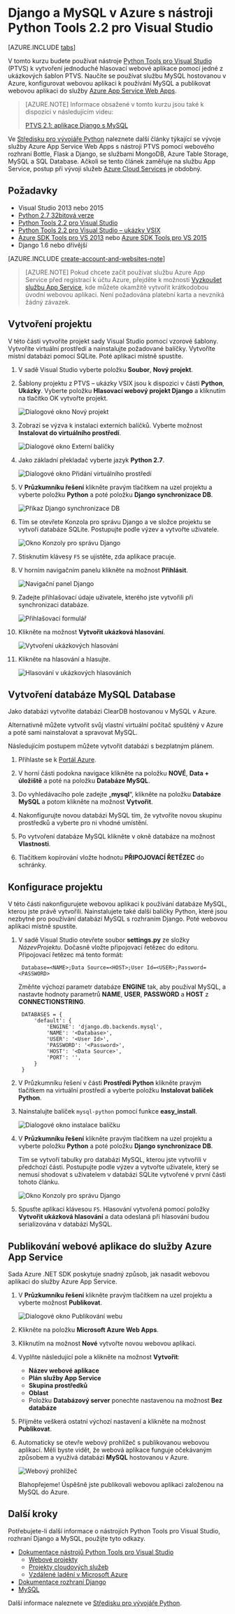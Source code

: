 <properties 
    pageTitle="Django a MySQL v Azure s nástroji Python Tools 2.2 pro Visual Studio" 
    description="Naučte se používat nástroje Python Tools pro Visual Studio k vytvoření webové aplikace Django, která ukládá data do instance databáze MySQL, a k nasazení této aplikace do webové aplikace služby Azure App Service Web Apps." 
    services="app-service\web" 
    documentationCenter="python" 
    authors="huguesv" 
    manager="wpickett" 
    editor=""/>

<tags 
    ms.service="app-service-web" 
    ms.workload="web" 
    ms.tgt_pltfrm="na" 
    ms.devlang="python"
    ms.topic="get-started-article" 
    ms.date="06/01/2016"
    ms.author="huvalo"/>

# Django a MySQL v Azure s nástroji Python Tools 2.2 pro Visual Studio 

[AZURE.INCLUDE [tabs](../../includes/app-service-web-get-started-nav-tabs.md)]

V tomto kurzu budete používat nástroje [Python Tools pro Visual Studio] (PTVS) k vytvoření jednoduché hlasovací webové aplikace pomocí jedné z ukázkových šablon PTVS. Naučíte se používat službu MySQL hostovanou v Azure, konfigurovat webovou aplikaci k používání MySQL a publikovat webovou aplikaci do služby [Azure App Service Web Apps](http://go.microsoft.com/fwlink/?LinkId=529714).

> [AZURE.NOTE] Informace obsažené v tomto kurzu jsou také k dispozici v následujícím videu:
> 
> [PTVS 2.1: aplikace Django s MySQL][video]

Ve [Středisku pro vývojáře Python] naleznete další články týkající se vývoje služby Azure App Service Web Apps s nástroji PTVS pomocí webového rozhraní Bottle, Flask a Django, se službami MongoDB, Azure Table Storage, MySQL a SQL Database. Ačkoli se tento článek zaměřuje na službu App Service, postup při vývoji služeb [Azure Cloud Services] je obdobný.

## Požadavky

 - Visual Studio 2013 nebo 2015
 - [Python 2.7 32bitová verze]
 - [Python Tools 2.2 pro Visual Studio]
 - [Python Tools 2.2 pro Visual Studio – ukázky VSIX]
 - [Azure SDK Tools pro VS 2013] nebo [Azure SDK Tools pro VS 2015]
 - Django 1.6 nebo dřívější

[AZURE.INCLUDE [create-account-and-websites-note](../../includes/create-account-and-websites-note.md)]

<!-- This note should not render as part of the the previous include. -->

> [AZURE.NOTE] Pokud chcete začít používat službu Azure App Service před registrací k účtu Azure, přejděte k možnosti [Vyzkoušet službu App Service](http://go.microsoft.com/fwlink/?LinkId=523751), kde můžete okamžitě vytvořit krátkodobou úvodní webovou aplikaci. Není požadována platební karta a nevzniká žádný závazek.

## Vytvoření projektu

V této části vytvoříte projekt sady Visual Studio pomocí vzorové šablony. Vytvoříte virtuální prostředí a nainstalujte požadované balíčky. Vytvoříte místní databázi pomocí SQLite. Poté aplikaci místně spustíte.

1. V sadě Visual Studio vyberte položku **Soubor**, **Nový projekt**.

1. Šablony projektu z PTVS – ukázky VSIX jsou k dispozici v části **Python**, **Ukázky**. Vyberte položku **Hlasovací webový projekt Django** a kliknutím na tlačítko OK vytvořte projekt.

    ![Dialogové okno Nový projekt](./media/web-sites-python-ptvs-django-mysql/PollsDjangoNewProject.png)

1. Zobrazí se výzva k instalaci externích balíčků. Vyberte možnost **Instalovat do virtuálního prostředí**.

    ![Dialogové okno Externí balíčky](./media/web-sites-python-ptvs-django-mysql/PollsDjangoExternalPackages.png)

1. Jako základní překladač vyberte jazyk **Python 2.7**.

    ![Dialogové okno Přidání virtuálního prostředí](./media/web-sites-python-ptvs-django-mysql/PollsCommonAddVirtualEnv.png)

1. V **Průzkumníku řešení** klikněte pravým tlačítkem na uzel projektu a vyberte položku **Python** a poté položku **Django synchronizace DB**.

    ![Příkaz Django synchronizace DB](./media/web-sites-python-ptvs-django-mysql/PollsDjangoSyncDB.png)

1. Tím se otevřete Konzola pro správu Django a ve složce projektu se vytvoří databáze SQLite. Postupujte podle výzev a vytvořte uživatele.

    ![Okno Konzoly pro správu Django](./media/web-sites-python-ptvs-django-mysql/PollsDjangoConsole.png)

1. Stisknutím klávesy `F5` se ujistěte, zda aplikace pracuje.

1. V horním navigačním panelu klikněte na možnost **Přihlásit**.

    ![Navigační panel Django](./media/web-sites-python-ptvs-django-mysql/PollsDjangoCommonBrowserLocalMenu.png)

1. Zadejte přihlašovací údaje uživatele, kterého jste vytvořili při synchronizaci databáze.

    ![Přihlašovací formulář](./media/web-sites-python-ptvs-django-mysql/PollsDjangoCommonBrowserLocalLogin.png)

1. Klikněte na možnost **Vytvořit ukázková hlasování**.

    ![Vytvoření ukázkových hlasování](./media/web-sites-python-ptvs-django-mysql/PollsDjangoCommonBrowserNoPolls.png)

1. Klikněte na hlasování a hlasujte.

    ![Hlasování v ukázkových hlasováních](./media/web-sites-python-ptvs-django-mysql/PollsDjangoSqliteBrowser.png)

## Vytvoření databáze MySQL Database

Jako databázi vytvoříte databázi ClearDB hostovanou v MySQL v Azure.

Alternativně můžete vytvořit svůj vlastní virtuální počítač spuštěný v Azure a poté sami nainstalovat a spravovat MySQL.

Následujícím postupem můžete vytvořit databázi s bezplatným plánem.

1. Přihlaste se k [Portál Azure].

1. V horní části podokna navigace klikněte na položku **NOVÉ**, **Data + úložiště** a poté na položku **Databáze MySQL**. 

1. Do vyhledávacího pole zadejte „**mysql**“, klikněte na položku **Databáze MySQL** a potom klikněte na možnost **Vytvořit**.

    <!-- ![Choose Add-on Dialog](./media/web-sites-python-ptvs-django-mysql/PollsDjangoClearDBAddon1.png) -->

1. Nakonfigurujte novou databázi MySQL tím, že vytvoříte novou skupinu prostředků a vyberte pro ni vhodné umístění.

    <!-- ![Personalize Add-on Dialog](./media/web-sites-python-ptvs-django-mysql/PollsDjangoClearDBAddon2.png) -->

1. Po vytvoření databáze MySQL klikněte v okně databáze na možnost **Vlastnosti**.

1. Tlačítkem kopírování vložte hodnotu **PŘIPOJOVACÍ ŘETĚZEC** do schránky.

## Konfigurace projektu

V této části nakonfigurujete webovou aplikaci k používání databáze MySQL, kterou jste právě vytvořili. Nainstalujete také další balíčky Python, které jsou nezbytné pro používání databází MySQL s rozhraním Django. Poté webovou aplikaci místně spustíte.

1. V sadě Visual Studio otevřete soubor **settings.py** ze složky *NázevProjektu*. Dočasně vložte připojovací řetězec do editoru. Připojovací řetězec má tento formát:

        Database=<NAME>;Data Source=<HOST>;User Id=<USER>;Password=<PASSWORD>

    Změňte výchozí parametr databáze **ENGINE** tak, aby používal MySQL, a nastavte hodnoty parametrů **NAME**, **USER**, **PASSWORD** a **HOST** z **CONNECTIONSTRING**.

        DATABASES = {
            'default': {
                'ENGINE': 'django.db.backends.mysql',
                'NAME': '<Database>',
                'USER': '<User Id>',
                'PASSWORD': '<Password>',
                'HOST': '<Data Source>',
                'PORT': '',
            }
        }


1. V Průzkumníku řešení v části **Prostředí Python** klikněte pravým tlačítkem na virtuální prostředí a vyberte položku **Instalovat balíček Python**.

1. Nainstalujte balíček `mysql-python` pomocí funkce **easy_install**.

    ![Dialogové okno instalace balíčku](./media/web-sites-python-ptvs-django-mysql/PollsDjangoMySQLInstallPackage.png)

1. V **Průzkumníku řešení** klikněte pravým tlačítkem na uzel projektu a vyberte položku **Python** a poté položku **Django synchronizace DB**.

    Tím se vytvoří tabulky pro databázi MySQL, kterou jste vytvořili v předchozí části. Postupujte podle výzev a vytvořte uživatele, který se nemusí shodovat s uživatelem v databázi SQLite vytvořené v první části tohoto článku.

    ![Okno Konzoly pro správu Django](./media/web-sites-python-ptvs-django-mysql/PollsDjangoConsole.png)

1. Spusťte aplikaci klávesou `F5`. Hlasování vytvořená pomocí položky **Vytvořit ukázková hlasování** a data odeslaná při hlasování budou serializována v databázi MySQL.

## Publikování webové aplikace do služby Azure App Service

Sada Azure .NET SDK poskytuje snadný způsob, jak nasadit webovou aplikaci do služby Azure App Service.

1. V **Průzkumníku řešení** klikněte pravým tlačítkem na uzel projektu a vyberte možnost **Publikovat**.

    ![Dialogové okno Publikování webu](./media/web-sites-python-ptvs-django-mysql/PollsCommonPublishWebSiteDialog.png)

1. Klikněte na položku **Microsoft Azure Web Apps**.

1. Kliknutím na možnost **Nové** vytvořte novou webovou aplikaci.

1. Vyplňte následující pole a klikněte na možnost **Vytvořit**:
    - **Název webové aplikace**
    - **Plán služby App Service**
    - **Skupina prostředků**
    - **Oblast**
    - Položku **Databázový server** ponechte nastavenou na možnost **Bez databáze**

    <!-- ![Create Site on Microsoft Azure Dialog](./media/web-sites-python-ptvs-django-mysql/PollsCommonCreateWebSite.png) -->

1. Přijměte veškerá ostatní výchozí nastavení a klikněte na možnost **Publikovat**.

1. Automaticky se otevře webový prohlížeč s publikovanou webovou aplikací. Měli byste vidět, že webová aplikace funguje očekávaným způsobem a využívá databázi **MySQL** hostovanou v Azure.

    ![Webový prohlížeč](./media/web-sites-python-ptvs-django-mysql/PollsDjangoAzureBrowser.png)

    Blahopřejeme! Úspěšně jste publikovali webovou aplikaci založenou na MySQL do Azure.

## Další kroky

Potřebujete-li další informace o nástrojích Python Tools pro Visual Studio, rozhraní Django a MySQL, použijte tyto odkazy.

- [Dokumentace nástrojů Python Tools pro Visual Studio]
  - [Webové projekty]
  - [Projekty cloudových služeb]
  - [Vzdálené ladění v Microsoft Azure]
- [Dokumentace rozhraní Django]
- [MySQL]

Další informace naleznete ve [Středisku pro vývojáře Python](/develop/python/).

<!--Link references-->

[Středisku pro vývojáře Python]: /develop/python/
[Azure Cloud Services]: ../cloud-services-python-ptvs.md

<!--External Link references-->

[Portál Azure]: https://portal.azure.com
[Python Tools pro Visual Studio]: http://aka.ms/ptvs
[Python Tools 2.2 pro Visual Studio]: http://go.microsoft.com/fwlink/?LinkID=624025
[Python Tools 2.2 pro Visual Studio – ukázky VSIX]: http://go.microsoft.com/fwlink/?LinkID=624025
[Azure SDK Tools pro VS 2013]: http://go.microsoft.com/fwlink/?LinkId=323510
[Azure SDK Tools pro VS 2015]: http://go.microsoft.com/fwlink/?LinkId=518003
[Python 2.7 32bitová verze]: http://go.microsoft.com/fwlink/?LinkId=517190 
[Dokumentace nástrojů Python Tools pro Visual Studio]: http://aka.ms/ptvsdocs
[Vzdálené ladění v Microsoft Azure]: http://go.microsoft.com/fwlink/?LinkId=624026
[Webové projekty]: http://go.microsoft.com/fwlink/?LinkId=624027
[Projekty cloudových služeb]: http://go.microsoft.com/fwlink/?LinkId=624028
[Dokumentace rozhraní Django]: https://www.djangoproject.com/
[MySQL]: http://www.mysql.com/
[video]: http://youtu.be/oKCApIrS0Lo



<!--HONumber=Jun16_HO2-->


